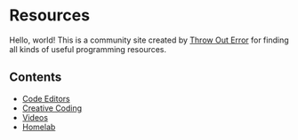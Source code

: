 # Resources

Hello, world! This is a community site created by [Throw Out Error](https://github.com/throw-out-error) for finding all kinds of useful programming resources.

## Contents

- [Code Editors](https://github.com/throw-out-error/resources/editors.md)
- [Creative Coding](https://github.com/throw-out-error/resources/creative-coding.md)
- [Videos](https://github.com/throw-out-error/resources/videos)
- [Homelab](https://github.com/throw-out-error/resources/homelab)
